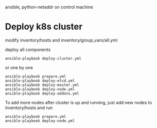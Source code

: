 ansible, python-netaddr on control machine

# Deploy k8s cluster
modify inventory/hosts and inventory/group_vars/all.yml

deploy all components
```
ansible-playbook deploy-cluster.yml
```

or one by one

```
ansible-playbook prepare.yml
ansible-playbook deploy-etcd.yml
ansible-playbook deploy-master.yml
ansible-playbook deploy-node.yml
ansible-playbook deploy-addons.yml
```

To add more nodes after cluster is up and running, just add new nodes to inventory/hosts and run
```
ansible-playbook prepare.yml
ansible-playbook deploy-node.yml
```
